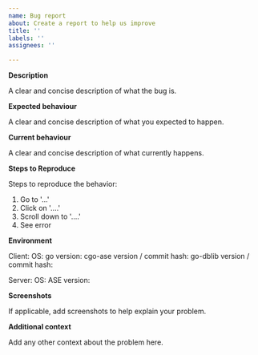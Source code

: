 ```yaml
---
name: Bug report
about: Create a report to help us improve
title: ''
labels: ''
assignees: ''

---
```


<!--
SPDX-FileCopyrightText: 2020 - 2025 SAP SE

SPDX-License-Identifier: Apache-2.0
-->

**Description**

A clear and concise description of what the bug is.

**Expected behaviour**

A clear and concise description of what you expected to happen.

**Current behaviour**

A clear and concise description of what currently happens.

**Steps to Reproduce**

Steps to reproduce the behavior:
1. Go to '...'
2. Click on '....'
3. Scroll down to '....'
4. See error

**Environment**

Client:
  OS:
  go version:
  cgo-ase version / commit hash:
  go-dblib version / commit hash:

Server:
  OS:
  ASE version:

**Screenshots**

If applicable, add screenshots to help explain your problem.

**Additional context**

Add any other context about the problem here.

